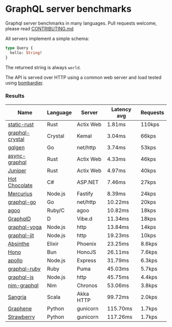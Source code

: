 <!-- README.md is generated from README.ecr, do not edit -->

# GraphQL server benchmarks

Graphql server benchmarks in many languages. Pull requests welcome, please read [CONTRIBUTING.md](CONTRIBUTING.md)

All servers implement a simple schema:

```graphql
type Query {
  hello: String!
}
```

The returned string is always `world`.

The API is served over HTTP using a common web server and load tested using [bombardier](https://github.com/codesenberg/bombardier).

### Results

| Name                          | Language      | Server          | Latency avg      | Requests      |
| ----------------------------  | ------------- | --------------- | ---------------- | ------------- |
| [static-rust](https://actix.rs/) | Rust | Actix Web | 1.81ms | 110kps |
| [graphql-crystal](https://github.com/graphql-crystal/graphql) | Crystal | Kemal | 3.04ms | 66kps |
| [gqlgen](https://github.com/99designs/gqlgen) | Go | net/http | 3.74ms | 53kps |
| [async-graphql](https://github.com/async-graphql/async-graphql) | Rust | Actix Web | 4.33ms | 46kps |
| [Juniper](https://github.com/graphql-rust/juniper) | Rust | Actix Web | 4.97ms | 40kps |
| [Hot Chocolate](https://github.com/ChilliCream/hotchocolate) | C# | ASP.NET | 7.46ms | 27kps |
| [Mercurius](https://github.com/mercurius-js/mercurius) | Node.js | Fastify | 8.39ms | 24kps |
| [graphql-go](https://github.com/graphql-go/graphql) | Go | net/http | 10.22ms | 20kps |
| [agoo](https://github.com/ohler55/agoo) | Ruby/C | agoo | 10.82ms | 18kps |
| [GraphqlD](https://github.com/burner/graphqld) | D | Vibe.d | 11.34ms | 18kps |
| [graphql-yoga](https://github.com/dotansimha/graphql-yoga) | Node.js | http | 13.84ms | 14kps |
| [graphql-jit](https://github.com/zalando-incubator/graphql-jit) | Node.js | http | 19.23ms | 10kps |
| [Absinthe](https://github.com/absinthe-graphql/absinthe) | Elixir | Phoenix | 23.25ms | 8.6kps |
| [Hono](https://github.com/honojs/graphql-server) | Bun | HonoJS | 26.11ms | 7.6kps |
| [apollo](https://github.com/apollographql/apollo-server) | Node.js | Express | 31.79ms | 6.3kps |
| [graphql-ruby](https://github.com/rmosolgo/graphql-ruby) | Ruby | Puma | 45.03ms | 5.7kps |
| [graphql-js](https://github.com/graphql/graphql-js) | Node.js | http | 45.75ms | 4.4kps |
| [nim-graphql](https://github.com/status-im/nim-graphql) | Nim | Chronos | 53.06ms | 3.8kps |
| [Sangria](https://github.com/sangria-graphql/sangria) | Scala | Akka HTTP | 99.72ms | 2.0kps |
| [Graphene](https://github.com/graphql-python/graphene) | Python | gunicorn | 115.70ms | 1.7kps |
| [Strawberry](https://github.com/strawberry-graphql/strawberry) | Python | gunicorn | 117.26ms | 1.7kps |
